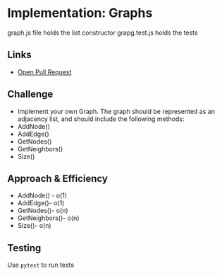 # Implementation: Graphs
graph.js file holds the list constructor
grapg.test.js holds the tests
    
## Links
- [Open Pull Request](https://github.com/SianCulligan/python-data-structures-and-algorithms/pull/29)

    
## Challenge
- Implement your own Graph. The graph should be represented as an adjacency list, and should include the following methods:
- AddNode()
- AddEdge()
- GetNodes()
- GetNeighbors()
- Size()
    
## Approach & Efficiency
- AddNode() - o(1)
- AddEdge()- o(1)
- GetNodes()- o(n)
- GetNeighbors()- o(n)
- Size()- o(n)
    
## Testing
<!-- Description of how to run your tests -->
Use `pytest` to run tests